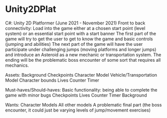 # Unity2DPlat
C#: Unity 2D Platformer (June 2021 - November 2021)
Front to back connectivity: 
Load into the game either at a chosen start point (level system) or an essential start point with a start banner
The first part of the game will try to get the user to get to know the game and basic controls (jumping and abilities) 
The next part of the game will have the user participate under challenging jumps (moving platforms and longer jumps) and introduce an Asteroid as a new mechanic or transportation system.
The ending will be the problematic boss encounter of some sort that requires all mechanics. 

Assets: 
Background
Checkpoints
Character Model
Vehicle/Transportation Model
Character bounds
Lives Counter
Timer

Must-haves/Should-haves: 
Basic functionality: being able to complete the game with minor bugs
Checkpoints
Lives Counter
Timer
Background

Wants:
Character Models
All other models
A problematic final part (the boss encounter, it could just be varying levels of jump/movement exercises)
